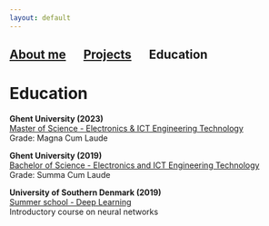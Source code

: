 ```yaml
---
layout: default
---
```

## [About me](./) &emsp; [Projects](./projects.html) &emsp; Education

# Education

**Ghent University (2023)**\
[Master of Science - Electronics & ICT Engineering Technology](https://studiegids.ugent.be/2018/NL/FACULTY/E/MABA/EM7ELIIC/EM7ELIIC.html)\
Grade: Magna Cum Laude

**Ghent University (2019)**\
[Bachelor of Science - Electronics and ICT Engineering Technology](https://studiegids.ugent.be/2018/NL/FACULTY/E/BACH/EB7ELI/EB7ELI.html)\
Grade: Summa Cum Laude

**University of Southern Denmark (2019)**\
[Summer school - Deep Learning](https://odin.sdu.dk/sitecore/index.php?a=fagbesk&id=36682&lang=en)\
Introductory course on neural networks
